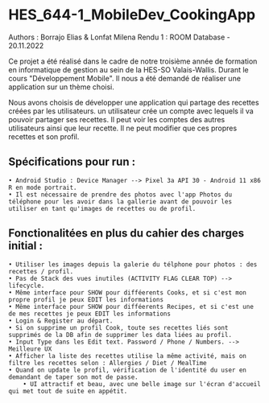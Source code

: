 # HES_644-1_MobileDev_CookingApp
Authors : Borrajo Elias & Lonfat Milena
Rendu 1 : ROOM Database - 20.11.2022

Ce projet a été réalisé dans le cadre de notre troisième année de formation en informatique de gestion au sein de la HES-SO Valais-Wallis. Durant le cours "Développement Mobile". Il nous a été demandé de réaliser une application sur un thème choisi.

Nous avons choisis de développer une application qui partage des recettes créées par les utilisateurs.
un utilisateur crée un compte avec lequels il va pouvoir partager ses recettes. Il peut voir les comptes des autres utilisateurs ainsi que leur recette. Il ne peut modifier que ces propres recettes et son profil.

## Spécifications pour run : 
	• Android Studio : Device Manager --> Pixel 3a API 30 - Android 11 x86 R en mode portrait.
	• Il est nécessaire de prendre des photos avec l'app Photos du téléphone pour les avoir dans la gallerie avant de pouvoir les utiliser en tant qu'images de recettes ou de profil.


## Fonctionalitées en plus du cahier des charges initial : 
	• Utiliser les images depuis la galerie du télphone pour photos : des recettes / profil.
	• Pas de Stack des vues inutiles (ACTIVITY FLAG CLEAR TOP) --> lifecycle.
	• Même interface pour SHOW pour difféerents Cooks, et si c'est mon propre profil je peux EDIT les informations
	• Même interface pour SHOW pour difféerents Recipes, et si c'est une de mes recettes je peux EDIT les informations
	• Login & Register au départ.
  	• Si on supprime un profil Cook, toute ses recettes liés sont supprimés de la DB afin de supprimer les data liées au profil.
	• Input Type dans les Edit text. Password / Phone / Numbers. --> Meilleure UX
	• Afficher la liste des recettes utilise la même activité, mais on filtre les recettes selon : Allergies / Diet / MealTime 
	• Quand on update le profil, vérification de l'identité du user en demandant de taper son mot de passe.
    	• UI attractif et beau, avec une belle image sur l'écran d'accueil qui met tout de suite en appétit.
